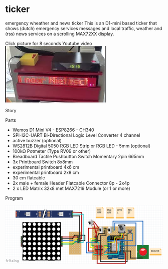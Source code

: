 # ticker
emergency wheather and news ticker
This is an D1-mini based ticker that shows (dutch) emergency services messages and local traffic, weather and (rss) news services on a scrolling MAX72XX display.

Click picture for 8 seconds Youtube video<BR> 
[![video](https://github.com/gtmans/ticker/blob/main/tickerYT.jpg)](https://youtu.be/rS8Z2R228mY)

Story


Parts
- Wemos D1 Mini V4 - ESP8266 - CH340
- SPI-I2C-UART Bi-Directional Logic Level Converter 4 channel
- active buzzer (optional)
- WS2812B Digital 5050 RGB LED Strip or RGB LED - 5mm (optional)
- 100kΩ Potmeter (Type RV09 or other)
- Breadboard Tactile Pushbutton Switch Momentary 2pin 6*6*5mm
- 3x Printboard Switch 8x8mm
- experimental printboard 4x6 cm
- experimental printboard 2x8 cm
- 30 cm flatcable
- 2x male + female Header Flatcable Connector 8p - 2x4p
- 2 x LED Matrix 32x8 met MAX7219 Module (or 1 or more)

Program

![layout](https://github.com/gtmans/ticker/blob/main/ticker-layout.png)




